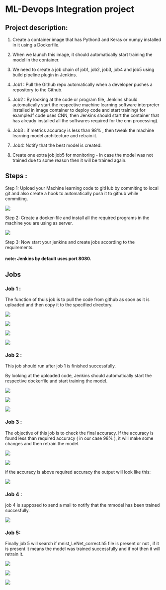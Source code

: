 # ML-Devops Integration project
## Project description:

1.	Create a container image that has Python3 and Keras or numpy installed in it using a Dockerfile. 

2.	When we launch this image, it should automatically start training the model in the container.

3.	We need to create a job chain of job1, job2, job3, job4 and job5 using build pipeline plugin in Jenkins. 

4.	 Job1 : Pull the Github repo automatically when a developer pushes a repository to the Github.

5.	 Job2 : By looking at the code or program file, Jenkins should automatically start the respective machine learning software interpreter installed in image container to deploy code  and start training( for example:If code uses CNN, then Jenkins should start the container that has already installed all the softwares required for the cnn processing).

7.	Job3 : if metrics accuracy is less than 98%  , then tweak the machine learning model architecture and retrain it.

8.	Job4: Notify that the best model is created.

9.	Create one extra job job5 for monitoring - In case the model was not trained due to some reason then it will be trained again.

## Steps :

Step 1: Upload your Machine learning code to gitHub by commiting to local git and also create a hook to automatically push it to github while commiting.

![](https://github.com/Sumeet36/MLOPS/blob/master/images1/pc.png)

Step 2: Create a docker-file and install all the required programs in the machine you are using as server.

![](https://github.com/Sumeet36/MLOPS/blob/master/images1/df.png)

Step 3: Now start your jenkins and create jobs according to the requirements.
#### note: Jenkins by default uses port 8080.

## Jobs  

### Job 1 :
The function of thuis job is to pull the code from github as soon as it is uploaded and then copy it to the specified directory.

![](https://github.com/Sumeet36/MLOPS/blob/master/images1/j1.png)

![](https://github.com/Sumeet36/MLOPS/blob/master/images1/j1_2.png)

![](https://github.com/Sumeet36/MLOPS/blob/master/images1/j1_3.png)

![](https://github.com/Sumeet36/MLOPS/blob/master/images1/j1_4.png)


### Job 2 : 

This job should run after job 1 is finished successfully.

By looking at the uploaded code, Jenkins should automatically start the respective dockerfile and start training the model.

![](https://github.com/Sumeet36/MLOPS/blob/master/images1/j2_1.png)


![](https://github.com/Sumeet36/MLOPS/blob/master/images1/j2_2.png)


![](https://github.com/Sumeet36/MLOPS/blob/master/images1/j2_3.png)

### Job 3 :

The objective of this job is to check the final accuracy. If the accuracy is found less than required accuracy ( in our case 98% ), it will make some changes and then retrain the model.

![](https://github.com/Sumeet36/MLOPS/blob/master/images1/j3_1.png)

![](https://github.com/Sumeet36/MLOPS/blob/master/images1/j3_2.png)


if the accuracy is above required accuracy the output will look like this: 

![](https://github.com/Sumeet36/MLOPS/blob/master/images1/j3_3.png)

### Job 4 :

job 4 is supposed to send a mail to notify that the mmodel has been trained succesfully.

![](https://github.com/Sumeet36/MLOPS/blob/master/images1/j4_2.png)

### Job 5:
Finally job 5 will search if mnist_LeNet_correct.h5 file is present or not , if it is present it means the model was trained successfully and if not then it will retrain it.

![](https://github.com/Sumeet36/MLOPS/blob/master/images1/j5_1.png)

![](https://github.com/Sumeet36/MLOPS/blob/master/images1/j5_2.png)

![](https://github.com/Sumeet36/MLOPS/blob/master/images1/j5_3.png)
